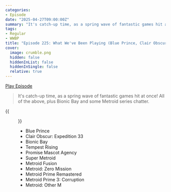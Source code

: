 ```yaml
---
categories:
- Episode
date: "2025-04-27T09:00:00Z"
summary: "It's catch-up time, as a spring wave of fantastic games hit at once!"
tags:
- Regular
- WWBP
title: "Episode 225: What We've Been Playing (Blue Prince, Clair Obscur: Expedition 33, Promise Mascot Agency, Tempest Rising)"
cover: 
  image: crumble.png
  hidden: false
  hiddenInList: false
  hiddenInSingle: false
  relative: true
---
```


[Play Episode](https://www.patreon.com/posts/episode-225-what-127397341)
> It's catch-up time, as a spring wave of fantastic games hit at once! All of the above, plus Bionic Bay and some Metroid series chatter.

{{<figure 
    src="other-m.png" 
    alt="Other M">}}

- Blue Prince
- Clair Obscur: Expedition 33
- Bionic Bay
- Tempest Rising
- Promise Mascot Agency
- Super Metroid
- Metroid Fusion
- Metroid: Zero Mission
- Metroid Prime Remastered
- Metroid Prime 3: Corruption
- Metroid: Other M